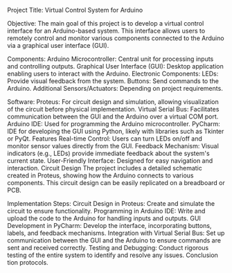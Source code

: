 Project Title:
Virtual Control System for Arduino

Objective:
The main goal of this project is to develop a virtual control interface for an Arduino-based system. 
This interface allows users to remotely control and monitor various components connected to the Arduino via a graphical user interface (GUI).

Components:
Arduino Microcontroller: Central unit for processing inputs and controlling outputs.
Graphical User Interface (GUI): Desktop application enabling users to interact with the Arduino.
Electronic Components:
LEDs: Provide visual feedback from the system.
Buttons: Send commands to the Arduino.
Additional Sensors/Actuators: Depending on project requirements.

Software:
Proteus: For circuit design and simulation, allowing visualization of the circuit before physical implementation.
Virtual Serial Bus: Facilitates communication between the GUI and the Arduino over a virtual COM port.
Arduino IDE: Used for programming the Arduino microcontroller.
PyCharm: IDE for developing the GUI using Python, likely with libraries such as Tkinter or PyQt.
Features
Real-time Control: Users can turn LEDs on/off and monitor sensor values directly from the GUI.
Feedback Mechanism: Visual indicators (e.g., LEDs) provide immediate feedback about the system's current state.
User-Friendly Interface: Designed for easy navigation and interaction.
Circuit Design
The project includes a detailed schematic created in Proteus, showing how the Arduino connects to various components. This circuit design can be easily replicated on a breadboard or PCB.

Implementation Steps:
Circuit Design in Proteus: Create and simulate the circuit to ensure functionality.
Programming in Arduino IDE: Write and upload the code to the Arduino for handling inputs and outputs.
GUI Development in PyCharm: Develop the interface, incorporating buttons, labels, and feedback mechanisms.
Integration with Virtual Serial Bus: Set up communication between the GUI and the Arduino to ensure commands are sent and received correctly.
Testing and Debugging: Conduct rigorous testing of the entire system to identify and resolve any issues.
Conclusion
tion protocols.
